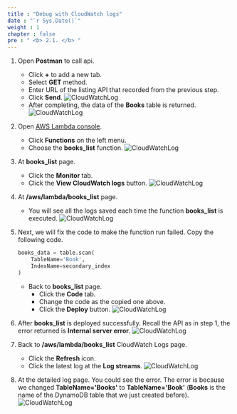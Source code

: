 ```yaml
---
title : "Debug with CloudWatch logs"
date : "`r Sys.Date()`"
weight : 1
chapter : false
pre : " <b> 2.1. </b> "
---
```


1. Open **Postman** to call api.
    - Click **+** to add a new tab.
    - Select **GET** method.
    - Enter URL of the listing API that recorded from the previous step.
    - Click **Send**.
      ![CloudWatchLog](https://chaunguyen3rd.github.io/000085-Book-store-Tracing-and-monitoring-with-Xray-and-Cloudwatch/images/temp/1/3.png?width=90pc)
    - After completing, the data of the **Books** table is returned.
      ![CloudWatchLog](https://chaunguyen3rd.github.io/000085-Book-store-Tracing-and-monitoring-with-Xray-and-Cloudwatch/images/temp/1/4.png?width=90pc)

2. Open [AWS Lambda console](https://us-east-1.console.aws.amazon.com/lambda/home?region=us-east-1#/functions).
    - Click **Functions** on the left menu.
    - Choose the **books_list** function.
      ![CloudWatchLog](https://chaunguyen3rd.github.io/000085-Book-store-Tracing-and-monitoring-with-Xray-and-Cloudwatch/images/temp/1/5.png?width=90pc)

3. At **books_list** page.
    - Click the **Monitor** tab.
    - Click the **View CloudWatch logs** button.
      ![CloudWatchLog](https://chaunguyen3rd.github.io/000085-Book-store-Tracing-and-monitoring-with-Xray-and-Cloudwatch/images/temp/1/6.png?width=90pc)

4. At **/aws/lambda/books_list** page.
    - You will see all the logs saved each time the function **books_list** is executed.
      ![CloudWatchLog](https://chaunguyen3rd.github.io/000085-Book-store-Tracing-and-monitoring-with-Xray-and-Cloudwatch/images/temp/1/7.png?width=90pc)

5. Next, we will fix the code to make the function run failed. Copy the following code.

    ```python
    books_data = table.scan(
        TableName='Book',
        IndexName=secondary_index
    )
    ```

    - Back to **books_list** page.
      - Click the **Code** tab.
      - Change the code as the copied one above.
      - Click the **Deploy** button.
        ![CloudWatchLog](https://chaunguyen3rd.github.io/000085-Book-store-Tracing-and-monitoring-with-Xray-and-Cloudwatch/images/temp/1/8.png?width=90pc)

6. After **books_list** is deployed successfully. Recall the API as in step 1, the error returned is **Internal server error**.
    ![CloudWatchLog](https://chaunguyen3rd.github.io/000085-Book-store-Tracing-and-monitoring-with-Xray-and-Cloudwatch/images/temp/1/9.png?width=90pc)

7. Back to **/aws/lambda/books_list** CloudWatch Logs page.
    - Click the **Refresh** icon.
    - Click the latest log at the **Log streams**.
      ![CloudWatchLog](https://chaunguyen3rd.github.io/000085-Book-store-Tracing-and-monitoring-with-Xray-and-Cloudwatch/images/temp/1/10.png?width=90pc)

8. At the detailed log page. You could see the error. The error is because we changed **TableName='Books'** to **TableName='Book'** (**Books** is the name of the DynamoDB table that we just created before).
    ![CloudWatchLog](https://chaunguyen3rd.github.io/000085-Book-store-Tracing-and-monitoring-with-Xray-and-Cloudwatch/images/temp/1/11.png?width=90pc)
